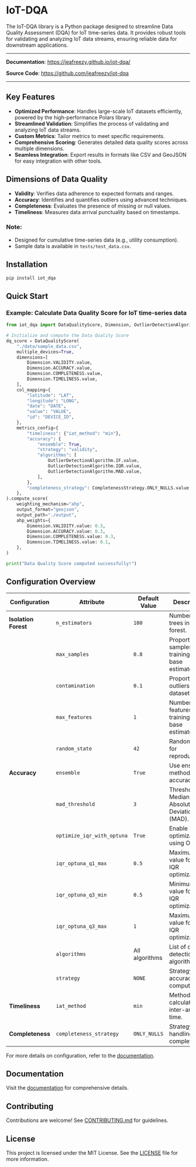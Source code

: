 # IoT-DQA

The IoT-DQA library is a Python package designed to streamline Data Quality Assessment (DQA) for IoT time-series data. It provides robust tools for validating and analyzing IoT data streams, ensuring reliable data for downstream applications.


---

**Documentation**: <a href="https://jeafreezy.github.io/iot-dqa" target="_blank">https://jeafreezy.github.io/iot-dqa/</a>

**Source Code**: <a href="https://github.com/jeafreezy/iot-dqa" target="_blank">https://github.com/jeafreezy/iot-dqa</a>

---


## Key Features

- **Optimized Performance**: Handles large-scale IoT datasets efficiently, powered by the high-performance Polars library.
- **Streamlined Validation**: Simplifies the process of validating and analyzing IoT data streams.
- **Custom Metrics**: Tailor metrics to meet specific requirements.
- **Comprehensive Scoring**: Generates detailed data quality scores across multiple dimensions.
- **Seamless Integration**: Export results in formats like CSV and GeoJSON for easy integration with other tools.

## Dimensions of Data Quality
- **Validity**: Verifies data adherence to expected formats and ranges.
- **Accuracy**: Identifies and quantifies outliers using advanced techniques.
- **Completeness**: Evaluates the presence of missing or null values.
- **Timeliness**: Measures data arrival punctuality based on timestamps.

### Note:
- Designed for cumulative time-series data (e.g., utility consumption).
- Sample data is available in `tests/test_data.csv`.

## Installation
```bash
pip install iot_dqa
```

## Quick Start

### Example: Calculate Data Quality Score for IoT time-series data
```python
from iot_dqa import DataQualityScore, Dimension, OutlierDetectionAlgorithm, CompletenessStrategy

# Initialize and compute the Data Quality Score
dq_score = DataQualityScore(
    "./data/sample_data.csv",
    multiple_devices=True,
    dimensions=[
        Dimension.VALIDITY.value,
        Dimension.ACCURACY.value,
        Dimension.COMPLETENESS.value,
        Dimension.TIMELINESS.value,
    ],
    col_mapping={
        "latitude": "LAT",
        "longitude": "LONG",
        "date": "DATE",
        "value": "VALUE",
        "id": "DEVICE_ID",
    },
    metrics_config={
        "timeliness": {"iat_method": "min"},
        "accuracy": {
            "ensemble": True,
            "strategy": "validity",
            "algorithms": [
                OutlierDetectionAlgorithm.IF.value,
                OutlierDetectionAlgorithm.IQR.value,
                OutlierDetectionAlgorithm.MAD.value,
            ],
        },
        "completeness_strategy": CompletenessStrategy.ONLY_NULLS.value,
    },
).compute_score(
    weighting_mechanism="ahp",
    output_format="geojson",
    output_path="./output",
    ahp_weights={
        Dimension.VALIDITY.value: 0.3,
        Dimension.ACCURACY.value: 0.3,
        Dimension.COMPLETENESS.value: 0.3,
        Dimension.TIMELINESS.value: 0.1,
    },
)

print("Data Quality Score computed successfully!")
```

## Configuration Overview

| Configuration         | Attribute                  | Default Value       | Description                                                                 |
|-----------------------|----------------------------|---------------------|-----------------------------------------------------------------------------|
| **Isolation Forest**  | `n_estimators`            | `100`               | Number of trees in the forest.                                             |
|                       | `max_samples`             | `0.8`               | Proportion of samples for training each base estimator.                    |
|                       | `contamination`           | `0.1`               | Proportion of outliers in the dataset.                                     |
|                       | `max_features`            | `1`                 | Number of features for training each base estimator.                       |
|                       | `random_state`            | `42`                | Random seed for reproducibility.                                           |
| **Accuracy**          | `ensemble`                | `True`              | Use ensemble methods for accuracy.                                         |
|                       | `mad_threshold`           | `3`                 | Threshold for Median Absolute Deviation (MAD).                             |
|                       | `optimize_iqr_with_optuna`| `True`              | Enable IQR optimization using Optuna.                                      |
|                       | `iqr_optuna_q1_max`       | `0.5`               | Maximum value for Q1 in IQR optimization.                                  |
|                       | `iqr_optuna_q3_min`       | `0.5`               | Minimum value for Q3 in IQR optimization.                                  |
|                       | `iqr_optuna_q3_max`       | `1`                 | Maximum value for Q3 in IQR optimization.                                  |
|                       | `algorithms`              | All algorithms      | List of outlier detection algorithms.                                      |
|                       | `strategy`                | `NONE`              | Strategy for accuracy computation.                                         |
| **Timeliness**        | `iat_method`              | `min`               | Method to calculate inter-arrival time.                                    |
| **Completeness**      | `completeness_strategy`   | `ONLY_NULLS`        | Strategy for handling completeness.                                        |

For more details on configuration, refer to the [documentation](https://jeafreezy.github.io/iot-dqa/api/utils/configs/).

## Documentation
Visit the [documentation](https://jeafreezy.github.io/iot-dqa) for comprehensive details.

## Contributing
Contributions are welcome! See [CONTRIBUTING.md](CONTRIBUTING.md) for guidelines.

## License
This project is licensed under the MIT License. See the [LICENSE](LICENSE) file for more information.
